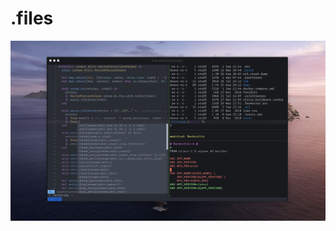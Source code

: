 # .files

<img src="https://raw.githubusercontent.com/simonprev/dotfiles/master/screenshots/1.png" />
